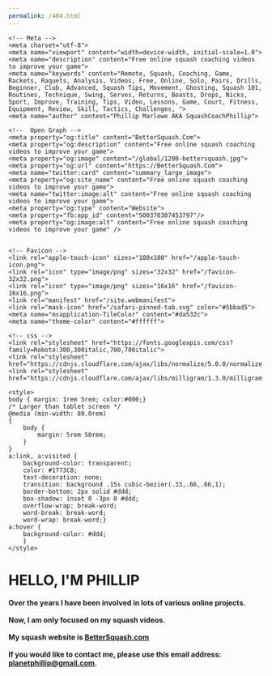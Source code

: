 ```yaml
---
permalink: /404.html
---
```


<!DOCTYPE html>
<html lang="en">

<head>
	<title>Phillip Marlowe</title>
	
	<!-- Meta -->
	<meta charset="utf-8">
    <meta name="viewport" content="width=device-width, initial-scale=1.0">
	<meta name="description" content="Free online squash coaching videos to improve your game">
	<meta name="keywords" content="Remote, Squash, Coaching, Game, Rackets, Raquets, Analysis, Videos, Free, Online, Solo, Pairs, Drills, Beginner, Club, Advanced, Squash Tips, Movement, Ghosting, Squash 101, Routines, Technique, Swing, Serves, Returns, Boasts, Drops, Nicks, Sport, Improve, Training, Tips, Video, Lessons, Game, Court, Fitness, Equipment, Review, Skill, Tactics, Challenges, ">
	<meta name="author" content="Phillip Marlowe AKA SquashCoachPhillip">
	
	<!--  Open Graph -->
	<meta property="og:title" content="BetterSquash.Com">
	<meta property="og:description" content="Free online squash coaching videos to improve your game">
	<meta property="og:image" content="/global/1200-bettersquash.jpg">
	<meta property="og:url" content="https://BetterSquash.Com">
	<meta name="twitter:card" content="summary_large_image">
	<meta property="og:site_name" content="Free online squash coaching videos to improve your game">
	<meta name="twitter:image:alt" content="Free online squash coaching videos to improve your game">
	<meta property="og:type" content="Website">
	<meta property="fb:app_id" content="500370387453797"/>
	<meta property="og:image:alt" content="Free online squash coaching videos to improve your game" />


	<!-- Favicon -->
	<link rel="apple-touch-icon" sizes="180x180" href="/apple-touch-icon.png">
	<link rel="icon" type="image/png" sizes="32x32" href="/favicon-32x32.png">
	<link rel="icon" type="image/png" sizes="16x16" href="/favicon-16x16.png">
	<link rel="manifest" href="/site.webmanifest">
	<link rel="mask-icon" href="/safari-pinned-tab.svg" color="#5bbad5">
	<meta name="msapplication-TileColor" content="#da532c">
	<meta name="theme-color" content="#ffffff">

	<!-- css -->
	<link rel="stylesheet" href="https://fonts.googleapis.com/css?family=Roboto:300,300italic,700,700italic">
	<link rel="stylesheet" href="https://cdnjs.cloudflare.com/ajax/libs/normalize/5.0.0/normalize.css">
	<link rel="stylesheet" href="https://cdnjs.cloudflare.com/ajax/libs/milligram/1.3.0/milligram.css">

	<style>
	body { margin: 1rem 5rem; color:#000;}
	/* Larger than tablet screen */
	@media (min-width: 80.0rem) 
	{
		body {
			margin: 5rem 50rem;
		}
	}
	a:link, a:visited {
		background-color: transparent;
		color: #1773C8;
		text-decoration: none;
		transition: background .15s cubic-bezier(.33,.66,.66,1);
		border-bottom: 2px solid #ddd;
		box-shadow: inset 0 -3px 0 #ddd;
		overflow-wrap: break-word;
		word-break: break-word;
		word-wrap: break-word;}
	a:hover {
		background-color: #ddd;
		}
	</style>
	


</head>

<body>
	<h1>HELLO, I'M PHILLIP</h1>
	<h4>Over the years I have been involved in lots of various online projects.<br><br>Now, I am only focused on my squash videos.<br><br>My squash website is <a href="https://bettersquash.com">BetterSquash.com</a><br><br>If you would like to contact me, please use this email address:<br><a href="mailto:planetphillip@gmail.com?Subject=phillipmarlowe.com">planetphillip@gmail.com</a>.</h4>
</body>
</html>
